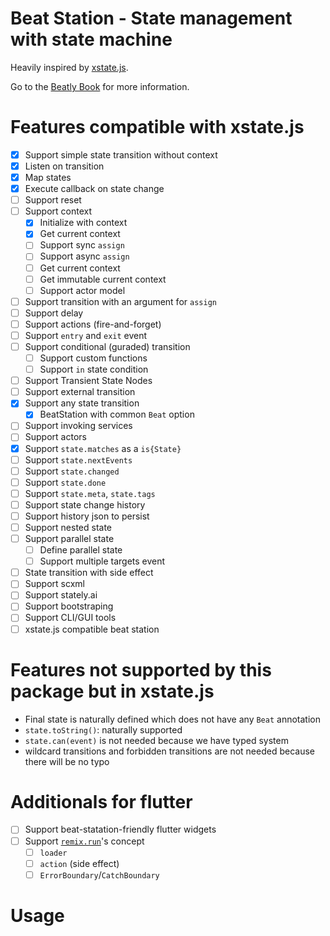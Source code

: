 # Beat Station - State management with state machine

Heavily inspired by [xstate.js](https://xstate.js.org). 

Go to the [Beatly Book](https://book.beatly.dev/) for more information.

# Features compatible with xstate.js

- [x] Support simple state transition without context
- [x] Listen on transition
- [x] Map states
- [x] Execute callback on state change
- [ ] Support reset
- [ ] Support context
	- [x] Initialize with context
	- [x] Get current context
	- [ ] Support sync `assign`
	- [ ] Support async `assign`
	- [ ] Get current context
	- [ ] Get immutable current context
	- [ ] Support actor model
- [ ] Support transition with an argument for `assign`
- [ ] Support delay
- [ ] Support actions (fire-and-forget)
- [ ] Support `entry` and `exit` event
- [ ] Support conditional (guraded) transition
	- [ ] Support custom functions
	- [ ] Support `in` state condition
- [ ] Support Transient State Nodes
- [ ] Support external transition
- [x] Support any state transition
	- [x] BeatStation with common `Beat` option
- [ ] Support invoking services
- [ ] Support actors
- [x] Support `state.matches` as a `is{State}`
- [ ] Support `state.nextEvents`
- [ ] Support `state.changed`
- [ ] Support `state.done`
- [ ] Support `state.meta`, `state.tags`
- [ ] Support state change history
- [ ] Support history json to persist 
- [ ] Support nested state
- [ ] Support parallel state
	- [ ] Define parallel state
	- [ ] Support multiple targets event
- [ ] State transition with side effect
- [ ] Support scxml
- [ ] Support stately.ai
- [ ] Support bootstraping
- [ ] Support CLI/GUI tools
- [ ] xstate.js compatible beat station

# Features not supported by this package but in xstate.js

- Final state is naturally defined which does not have any `Beat` annotation
- `state.toString()`: naturally supported
- `state.can(event)` is not needed because we have typed system
- wildcard transitions and forbidden transitions are not needed because there will be no typo


# Additionals for flutter

- [ ] Support beat-statation-friendly flutter widgets
- [ ] Support [`remix.run`](https://remix.run)'s concept
	- [ ] `loader`
	- [ ] `action` (side effect)
	- [ ] `ErrorBoundary`/`CatchBoundary`

# Usage